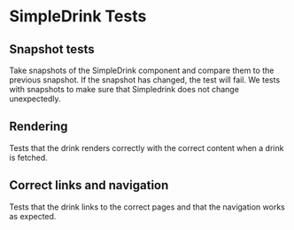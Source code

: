 # SimpleDrink Tests

## Snapshot tests

Take snapshots of the SimpleDrink component and compare them to the previous snapshot. If the snapshot has changed, the test will fail.
We tests with snapshots to make sure that Simpledrink does not change unexpectedly.

## Rendering

Tests that the drink renders correctly with the correct content when a drink is fetched.

## Correct links and navigation

Tests that the drink links to the correct pages and that the navigation works as expected.
